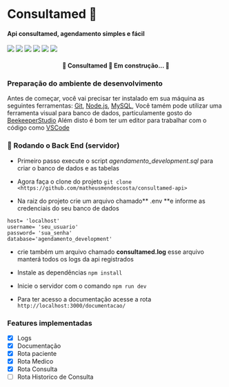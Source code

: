 # Consultamed 📅

#### Api consultamed, agendamento simples e fácil

![](https://img.shields.io/static/v1?label=license&message=mit&color=df0460) ![](https://img.shields.io/static/v1?label=versão&message=1.0.0&color=df0460) ![](https://img.shields.io/static/v1?label=npm&message=9.5.0&color=199bba) ![](https://img.shields.io/static/v1?label=node&message=19.7.0&color=199bba) ![](https://img.shields.io/static/v1?label=Framework&message=Express.js&color=199bba) ![](https://img.shields.io/static/v1?label=ORM&message=Sequelize&color=199bba)

<h4 align="center"> 
	🚧  Consultamed 🚀 Em construção...  🚧
</h4>


### Preparação do ambiente de desenvolvimento

Antes de começar, você vai precisar ter instalado em sua máquina as seguintes ferramentas:
[Git](https://git-scm.com), [Node.js](https://nodejs.org/en/), [MySQL](https://dev.mysql.com/downloads/installer/), Você tamém pode utilizar uma ferramenta visual para banco de dados, particulamente gosto do [BeekeeperStudio](https://www.beekeeperstudio.io/get)
Além disto é bom ter um editor para trabalhar com o código como [VSCode](https://code.visualstudio.com/)

### 🎲 Rodando o Back End (servidor)


- Primeiro passo execute o script *agendamento_development.sql* para criar o banco de dados e as tabelas

- Agora faça o clone do projeto
`git clone <https://github.com/matheusmendescosta/consultamed-api>`

- Na raiz do projeto crie um arquivo chamado** .env **e informe as credenciais do seu banco de dados
```
host= 'localhost'
username= 'seu_usuario'
password= 'sua_senha'
database='agendamento_development'
```
- crie também um arquivo chamado **consultamed.log** esse arquivo manterá todos os logs da api registrados

- Instale as dependências 
`npm install`
- Inicie o servidor com o comando
`npm run dev`

- Para ter acesso a documentação acesse a rota
`http://localhost:3000/documentacao/`

### Features implementadas
- [x] Logs
- [x] Documentação
- [x] Rota paciente
- [x] Rota Medico
- [x] Rota Consulta
- [ ] Rota Historico de Consulta